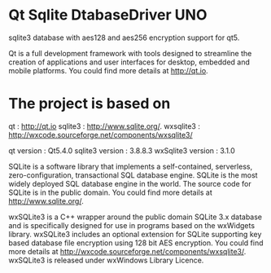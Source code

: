 # Qt Sqlite DtabaseDriver UNO

sqlite3 database with aes128 and aes256 encryption support for qt5.

Qt is a full development framework with tools designed to streamline the creation of applications and user interfaces for desktop, embedded and mobile platforms. You could find more details at http://qt.io.

The project is based on
==========================
qt : http://qt.io
sqlite3 : http://www.sqlite.org/.
wxsqlite3 : http://wxcode.sourceforge.net/components/wxsqlite3/

qt version : Qt5.4.0
sqlite3 version : 3.8.8.3
wxSqlite3 version : 3.1.0

SQLite is a software library that implements a self-contained, serverless, zero-configuration, transactional SQL database engine. SQLite is the most widely deployed SQL database engine in the world. The source code for SQLite is in the public domain. You could find more details at http://www.sqlite.org/.

wxSQLite3 is a C++ wrapper around the public domain SQLite 3.x database and is specifically designed for use in programs based on the wxWidgets library. wxSQLite3 includes an optional extension for SQLite supporting key based database file encryption using 128 bit AES encryption. You could find more details at http://wxcode.sourceforge.net/components/wxsqlite3/. wxSQLite3 is released under wxWindows Library Licence.
